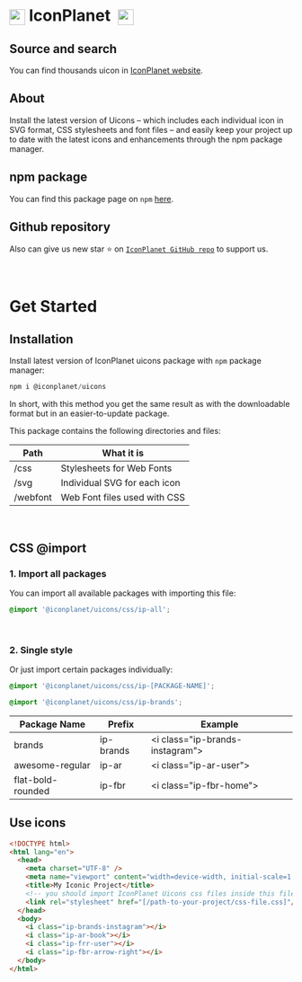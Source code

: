 # <img src="https://iconplanet.app/images/logo.svg" height="28" style="vertical-align:middle"> IconPlanet &nbsp;<img src="https://iconplanet.app/images/uicons-logo.svg" height="28" style="vertical-align:middle">

## Source and search

You can find thousands uicon in [IconPlanet website](https://iconplanet.app/). 

## About

Install the latest version of Uicons – which includes each individual icon in SVG format, CSS stylesheets and font files – and easily keep your project up to date with the latest icons and enhancements through the npm package manager.

## npm package

You can find this package page on ```npm``` [here](https://www.npmjs.com/package/@iconplanet/uicons).

## Github repository

Also can give us new star ⭐️ on [```IconPlanet GitHub repo```](https://github.com/iconplanetapp/uicons) to support us.

<br>

# Get Started

## Installation

Install latest version of IconPlanet uicons package with ```npm``` package manager:

``` js
npm i @iconplanet/uicons
```

In short, with this method you get the same result as with the downloadable format but in an easier-to-update package.

This package contains the following directories and files:

| Path     | What it is                   |
|----------|------------------------------|
| /css     | Stylesheets for Web Fonts    |
| /svg     | Individual SVG for each icon |
| /webfont | Web Font files used with CSS |

<br>

## CSS @import

### 1. Import all packages
You can import all available packages with importing this file:

``` css
@import '@iconplanet/uicons/css/ip-all';
```

<br>

### 2. Single style 
Or just import certain packages individually:

``` css
@import '@iconplanet/uicons/css/ip-[PACKAGE-NAME]';

@import '@iconplanet/uicons/css/ip-brands';
```

|  **Package Name** | **Prefix** |              **Example**               |
|-------------------|------------|----------------------------------------|
| brands            | ip-brands  | &lt;i class="ip-brands-instagram"></i> |
| awesome-regular   | ip-ar      | &lt;i class="ip-ar-user"></i>          |
| flat-bold-rounded | ip-fbr     | &lt;i class="ip-fbr-home"></i>         |

## Use icons

``` html
<!DOCTYPE html>
<html lang="en">
  <head>
    <meta charset="UTF-8" />
    <meta name="viewport" content="width=device-width, initial-scale=1.0" />
    <title>My Iconic Project</title>
    <!-- you should import IconPlanet Uicons css files inside this file -->
    <link rel="stylesheet" href="[/path-to-your-project/css-file.css]"/>
  </head>
  <body>
    <i class="ip-brands-instagram"></i>
    <i class="ip-ar-book"></i>
    <i class="ip-frr-user"></i>
    <i class="ip-fbr-arrow-right"></i>
  </body>
</html>
```
